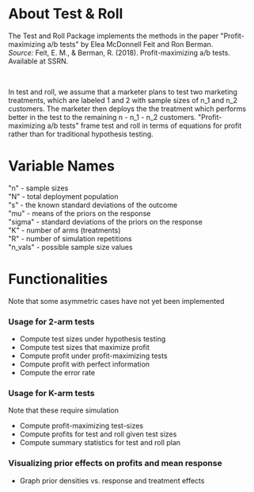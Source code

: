 # About Test & Roll
The Test and Roll Package implements the methods in the paper "Profit-maximizing a/b tests" by Elea McDonnell Feit and Ron Berman.  
*Source:*
Feit, E. M., & Berman, R. (2018). Profit-maximizing a/b tests. Available at SSRN.  

<br/>

In test and roll, we assume that a marketer plans to test two marketing treatments, which are labeled 1 and 2 with sample sizes of n_1 and n_2 customers. The marketer then deploys the the treatment which performs better in the test to the remaining n - n_1 - n_2 customers. "Profit-maximizing a/b tests" frame test and roll in terms of equations for profit rather than for traditional hypothesis testing. 

# Variable Names
"n" - sample sizes  
"N" - total deployment population  
"s" - the known standard deviations of the outcome   
"mu" - means of the priors on the response   
"sigma" - standard deviations of the priors on the response   
"K" - number of arms (treatments)  
"R" - number of simulation repetitions  
"n_vals" - possible sample size values  

# Functionalities
Note that some asymmetric cases have not yet been implemented

### Usage for 2-arm tests
* Compute test sizes under hypothesis testing
* Compute test sizes that maximize profit
* Compute profit under profit-maximizing tests
* Compute profit with perfect information
* Compute the error rate

### Usage for K-arm tests

Note that these require simulation
* Compute profit-maximizing test-sizes
* Compute profits for test and roll given test sizes
* Compute summary statistics for test and roll plan

### Visualizing prior effects on profits and mean response

* Graph prior densities vs. response and treatment effects
